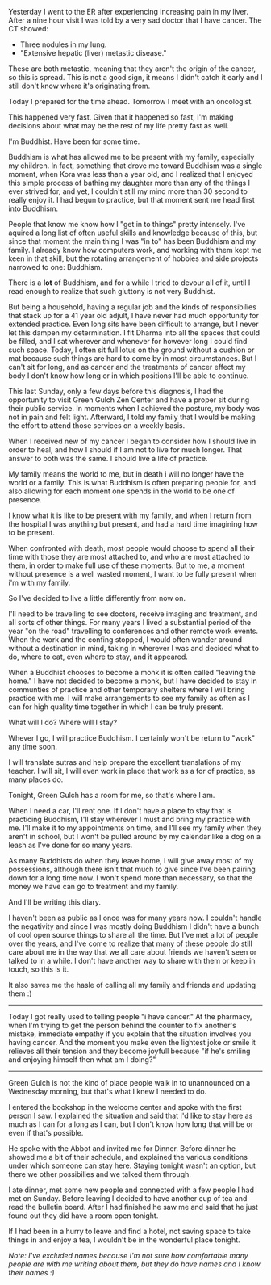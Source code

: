 Yesterday I went to the ER after experiencing increasing pain in my liver. After a nine hour visit I was told by a very sad doctor that I have cancer. The CT showed:

* Three nodules in my lung.
* "Extensive hepatic (liver) metastic disease."

These are both metastic, meaning that they aren't the origin of the cancer, so this is spread. This is not a good sign, it means I didn't catch it early and I still don't know where it's originating from.

Today I prepared for the time ahead. Tomorrow I meet with an oncologist.

This happened very fast. Given that it happened so fast, I'm making decisions about what may be the rest of my life pretty fast as well.

I'm Buddhist. Have been for some time.

Buddhism is what has allowed me to be present with my family, especially my children. In fact, something that drove me toward Buddhism was a single moment, when Kora was less than a year old, and I realized that I enjoyed this simple process of bathing my daughter more than any of the things I ever strived for, and yet, I couldn't still my mind more than 30 second to really enjoy it. I had begun to practice, but that moment sent me head first into Buddhism.

People that know me know how I "get in to things" pretty intensely. I've aquired a long list of often useful skills and knowledge because of this, but since that moment the main thing I was "in to" has been Buddhism and my family. I already know how computers work, and working with them kept me keen in that skill, but the rotating arrangement of hobbies and side projects narrowed to one: Buddhism.

There is a **lot** of Buddhism, and for a while I tried to devour all of it, until I read enough to realize that such gluttony is not very Buddhist.

But being a household, having a regular job and the kinds of responsibilies that stack up for a 41 year old adjult, I have never had much opportunity for extended practice. Even long sits have been difficult to arrange, but I never let this dampen my determination. I fit Dharma into all the spaces that could be filled, and I sat wherever and whenever for however long I could find such space. Today, I often sit full lotus on the ground without a cushion or mat because such things are hard to come by in most circumstances. But I can't sit for long, and as cancer and the treatments of cancer effect my body I don't know how long or in which positions I'll be able to continue.

This last Sunday, only a few days before this diagnosis, I had the opportunity to visit Green Gulch Zen Center and have a proper sit during their public service. In moments when I achieved the posture, my body was not in pain and felt light. Afterward, I told my family that I would be making the effort to attend those services on a weekly basis.

When I received new of my cancer I began to consider how I should live in order to heal, and how I should if I am not to live for much longer. That answer to both was the same. I should live a life of practice.

My family means the world to me, but in death i will no longer have the world or a family. This is what Buddhism is often preparing people for, and also allowing for each moment one spends in the world to be one of presence.

I know what it is like to be present with my family, and when I return from the hospital I was anything but present, and had a hard time imagining how to be present.

When confronted with death, most people would choose to spend all their time with those they are most attached to, and who are most attached to them, in order to make full use of these moments. But to me, a moment without presence is a well wasted moment, I want to be fully present when i'm with my family.

So I've decided to live a little differently from now on.

I'll need to be travelling to see doctors, receive imaging and treatment, and all sorts of other things. For many years I lived a substantial period of the year "on the road" travelling to conferences and other remote work events. When the work and the confing stopped, I would often wander around without a destination in mind, taking in wherever I was and decided what to do, where to eat, even where to stay, and it appeared.

When a Buddhist chooses to become a monk it is often called "leaving the home." I have not decided to become a monk, but I have decided to stay in communties of practice and other temporary shelters where I will bring practice with me. I will make arrangements to see my family as often as I can for high quality time together in which I can be truly present.

What will I do? Where will I stay?

Whever I go, I will practice Buddhism. I certainly won't be return to "work" any time soon.

I will translate sutras and help prepare the excellent translations of my teacher. I will sit, I will even work in place that work as a for of practice, as many places do.

Tonight, Green Gulch has a room for me, so that's where I am.

When I need a car, I'll rent one. If I don't have a place to stay that is practicing Buddhism, I'll stay wherever I must and bring my practice with me. I'll make it to my appointments on time, and I'll see my family when they aren't in school, but I won't be pulled around by my calendar like a dog on a leash as I've done for so many years.

As many Buddhists do when they leave home, I will give away most of my possessions, although there isn't that much to give since I've been pairing down for a long time now. I won't spend more than necessary, so that the money we have can go to treatment and my family.

And I'll be writing this diary.

I haven't been as public as I once was for many years now. I couldn't handle the negativity and since I was mostly doing Buddhism I didn't have a bunch of cool open source things to share all the time. But I've met a lot of people over the years, and I've come to realize that many of these people do still care about me in the way that we all care about friends we haven't seen or talked to in a while. I don't have another way to share with them or keep in touch, so this is it.

It also saves me the hasle of calling all my family and friends and updating them :)

---

Today I got really used to telling people "i have cancer." At the pharmacy, when I'm trying to get the person behind the counter to fix another's mistake, immediate empathy if you explain that the situation involves you having cancer. And the moment you make even the lightest joke or smile it relieves all their tension and they become joyfull because "if he's smiling and enjoying himself then what am I doing?"

---

Green Gulch is not the kind of place people walk in to unannounced on a Wednesday morning, but that's what I knew I needed to do.

I entered the bookshop in the welcome center and spoke with the first person I saw. I explained the situation and said that I'd like to stay here as much as I can for a long as I can, but I don't know how long that will be or even if that's possible.

He spoke with the Abbot and invited me for Dinner. Before dinner he showed me a bit of their schedule, and explained the various conditions under which someone can stay here. Staying tonight wasn't an option, but there we other possibilies and we talked them through.

I ate dinner, met some new people and connected with a few people I had met on Sunday. Before leaving I decided to have another cup of tea and read the bulletin board. After I had finished he saw me and said that he just found out they did have a room open tonight.

If I had been in a hurry to leave and find a hotel, not saving space to take things in and enjoy a tea, I wouldn't be in the wonderful place tonight.

*Note: I've excluded names because I'm not sure how comfortable many people are with me writing about them, but they do have names and I know their names :)*

